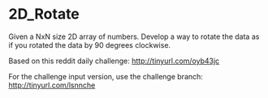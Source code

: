 2D_Rotate
=========

Given a NxN size 2D array of numbers. Develop a way to rotate the data as if you rotated the data by 90 degrees clockwise. 

Based on this reddit daily challenge: http://tinyurl.com/oyb43jc

For the challenge input version, use the challenge branch: http://tinyurl.com/lsnnche
